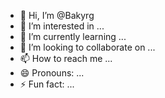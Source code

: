 - 👋 Hi, I’m @Bakyrg
- 👀 I’m interested in ...
- 🌱 I’m currently learning ...
- 💞️ I’m looking to collaborate on ...
- 📫 How to reach me ...
- 😄 Pronouns: ...
- ⚡ Fun fact: ...

<!---
Bakyrg/Bakyrg is a ✨ special ✨ repository because its `README.md` (this file) appears on your GitHub profile.
You can click the Preview link to take a look at your changes.
--->

